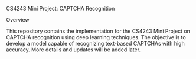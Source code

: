 CS4243 Mini Project: CAPTCHA Recognition

Overview

This repository contains the implementation for the CS4243 Mini Project on CAPTCHA recognition using deep learning techniques. The objective is to develop a model capable of recognizing text-based CAPTCHAs with high accuracy. More details and updates will be added later.

